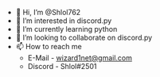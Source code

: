 - 👋 Hi, I’m @Shlol762
- 👀 I’m interested in discord.py
- 🌱 I’m currently learning python
- 💞️ I’m looking to collaborate on discord.py
- 📫 How to reach me 
   - E-Mail - wizard1net@gmail.com
   - Discord - Shlol#2501

<!---
Shlol762/Shlol762 is a ✨ special ✨ repository because its `README.md` (this file) appears on your GitHub profile.
You can click the Preview link to take a look at your changes.
--->
